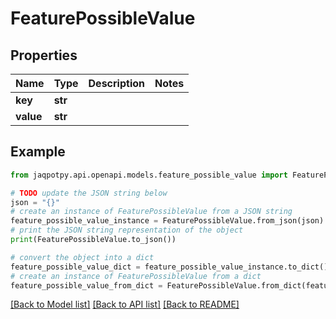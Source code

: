 # FeaturePossibleValue


## Properties

Name | Type | Description | Notes
------------ | ------------- | ------------- | -------------
**key** | **str** |  | 
**value** | **str** |  | 

## Example

```python
from jaqpotpy.api.openapi.models.feature_possible_value import FeaturePossibleValue

# TODO update the JSON string below
json = "{}"
# create an instance of FeaturePossibleValue from a JSON string
feature_possible_value_instance = FeaturePossibleValue.from_json(json)
# print the JSON string representation of the object
print(FeaturePossibleValue.to_json())

# convert the object into a dict
feature_possible_value_dict = feature_possible_value_instance.to_dict()
# create an instance of FeaturePossibleValue from a dict
feature_possible_value_from_dict = FeaturePossibleValue.from_dict(feature_possible_value_dict)
```
[[Back to Model list]](../README.md#documentation-for-models) [[Back to API list]](../README.md#documentation-for-api-endpoints) [[Back to README]](../README.md)


